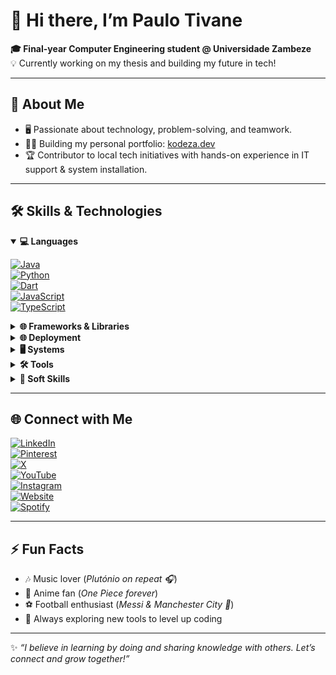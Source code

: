 # 👋 Hi there, I’m Paulo Tivane  

**🎓 Final-year Computer Engineering student @ Universidade Zambeze**  
💡 Currently working on my thesis and building my future in tech!  

---

## 🚀 About Me  

- 🖥️ Passionate about technology, problem-solving, and teamwork.  
- 👨‍💻 Building my personal portfolio: [kodeza.dev](https://kodeza.dev)  
- 🏆 Contributor to local tech initiatives with hands-on experience in IT support & system installation.  

---

## 🛠️ Skills & Technologies  

<details open>
<summary><b>💻 Languages</b></summary>

[![Java](https://img.shields.io/badge/Java-ED8B00?style=for-the-badge&logo=java&logoColor=white)](https://www.java.com/)  
[![Python](https://img.shields.io/badge/Python-3776AB?style=for-the-badge&logo=python&logoColor=white)](https://www.python.org/)  
[![Dart](https://img.shields.io/badge/Dart-0175C2?style=for-the-badge&logo=dart&logoColor=white)](https://dart.dev/)  
[![JavaScript](https://img.shields.io/badge/JavaScript-F7DF1E?style=for-the-badge&logo=javascript&logoColor=black)](https://www.javascript.com/)  
[![TypeScript](https://img.shields.io/badge/TypeScript-3178C6?style=for-the-badge&logo=typescript&logoColor=white)](https://www.typescriptlang.org/)  

</details>

<details>
<summary><b>🌐 Frameworks & Libraries</b></summary>

[![Flutter](https://img.shields.io/badge/Flutter-02569B?style=for-the-badge&logo=flutter&logoColor=white)](https://flutter.dev/)  
[![React](https://img.shields.io/badge/React-61DAFB?style=for-the-badge&logo=react&logoColor=black)](https://react.dev/)  
[![Next.js](https://img.shields.io/badge/Next.js-000000?style=for-the-badge&logo=next.js&logoColor=white)](https://nextjs.org/)  
[![TailwindCSS](https://img.shields.io/badge/TailwindCSS-06B6D4?style=for-the-badge&logo=tailwind-css&logoColor=white)](https://tailwindcss.com/)  

</details>

<details>
<summary><b>🌐 Deployment</b></summary>

[![Vercel](https://img.shields.io/badge/Vercel-000000?style=for-the-badge&logo=vercel&logoColor=white)](https://vercel.com/)  

</details>

<details>
<summary><b>🖥️ Systems</b></summary>

![Windows](https://img.shields.io/badge/Windows-0078D6?style=for-the-badge&logo=windows&logoColor=white)  
![Linux](https://img.shields.io/badge/Linux-FCC624?style=for-the-badge&logo=linux&logoColor=black)  

</details>

<details>
<summary><b>🛠️ Tools</b></summary>

![Microsoft Office](https://img.shields.io/badge/Microsoft_Office-D83B01?style=for-the-badge&logo=microsoft-office&logoColor=white)  

</details>

<details>
<summary><b>🌟 Soft Skills</b></summary>

✅ Quick learner  
🤝 Team player  
🧩 Problem solver  

</details>

---

## 🌐 Connect with Me  

[![LinkedIn](https://img.shields.io/badge/LinkedIn-blue?logo=linkedin&style=for-the-badge)](https://www.linkedin.com/in/paulo-babucho-issaca-tivane-542b24363)  
[![Pinterest](https://img.shields.io/badge/Pinterest-red?logo=pinterest&style=for-the-badge)](https://www.pinterest.com/tivanepaulo2)  
[![X](https://img.shields.io/badge/X-black?logo=twitter&style=for-the-badge)](https://x.com/tivanepaulo2)  
[![YouTube](https://img.shields.io/badge/YouTube-red?logo=youtube&style=for-the-badge)](https://www.youtube.com/@tivanepaulo2)  
[![Instagram](https://img.shields.io/badge/Instagram-purple?logo=instagram&style=for-the-badge)](https://www.instagram.com/tivane_companhia)  
[![Website](https://img.shields.io/badge/Website-black?logo=google-chrome&style=for-the-badge)](https://kodeza.dev)  
[![Spotify](https://img.shields.io/badge/Spotify-green?logo=spotify&style=for-the-badge)](https://open.spotify.com/user/31hgslba6kh5ytcuygnphyhsn7wu)  

---

## ⚡ Fun Facts  

- 🎶 Music lover (*Plutónio on repeat 🎧*)  
- 🍥 Anime fan (*One Piece forever*)  
- ⚽ Football enthusiast (*Messi & Manchester City 💙*)  
- 🧰 Always exploring new tools to level up coding  

---

✨ *“I believe in learning by doing and sharing knowledge with others. Let’s connect and grow together!”*  
